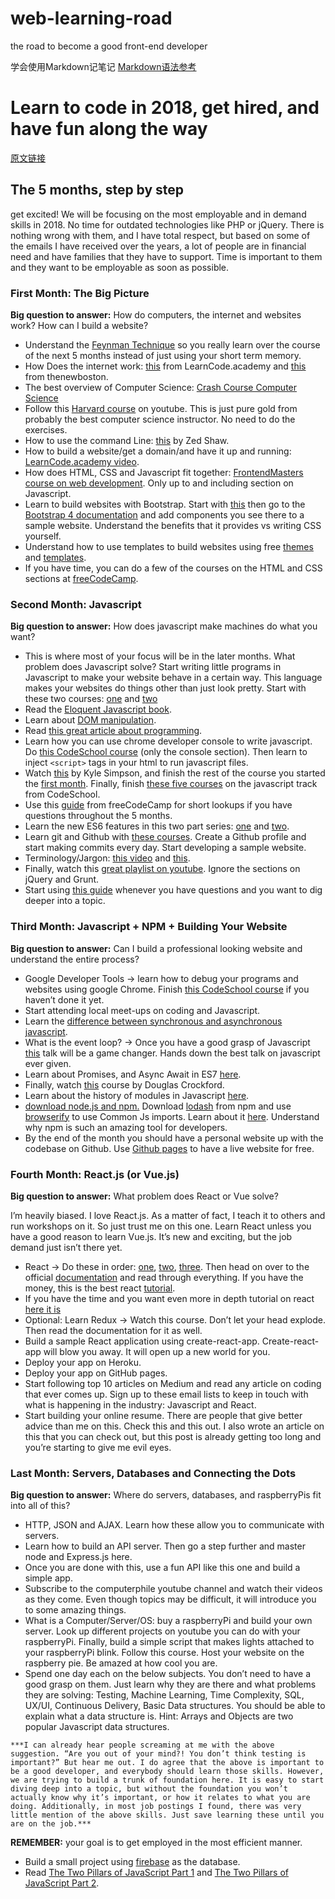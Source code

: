 # web-learning-road

the road to become a good front-end developer

学会使用Markdown记笔记
[Markdown语法参考](https://www.zybuluo.com/techird/note/46064)

# Learn to code in 2018, get hired, and have fun along the way

[原文链接](https://hackernoon.com/learn-to-code-in-2018-get-hired-and-have-fun-along-the-way-b338247eed6a)

## The 5 months, step by step

get excited!
We will be focusing on the most employable and in demand skills in 2018. No time for outdated technologies like PHP or jQuery. There is nothing wrong with them, and I have total respect, but based on some of the emails I have received over the years, a lot of people are in financial need and have families that they have to support. Time is important to them and they want to be employable as soon as possible.

### First Month: The Big Picture

**Big question to answer:** How do computers, the internet and websites work? How can I build a website?

* Understand the [Feynman Technique](https://medium.com/taking-note/learning-from-the-feynman-technique-5373014ad230) so you really learn over the course of the next 5 months instead of just using your short term memory.
* How Does the internet work: [this](https://www.youtube.com/watch?v=e4S8zfLdLgQ&feature=youtu.be&list=PLoYCgNOIyGAB_8_iq1cL8MVeun7cB6eNc) from LearnCode.academy and [this](https://www.youtube.com/playlist?list=PL6gx4Cwl9DGBpuvPW0aHa7mKdn_k9SPKO) from thenewboston.
* The best overview of Computer Science: [Crash Course Computer Science](https://www.youtube.com/playlist?list=PLME-KWdxI8dcaHSzzRsNuOLXtM2Ep_C7a)
* Follow this [Harvard course](https://www.youtube.com/watch?v=y62zj9ozPOM&list=PLhQjrBD2T3828ZVcVzEIhsHVgjANGZveu) on youtube. This is just pure gold from probably the best computer science instructor. No need to do the exercises.
* How to use the command Line: [this](https://learnpythonthehardway.org/book/appendixa.html) by Zed Shaw.
* How to build a website/get a domain/and have it up and running: [LearnCode.academy video](https://www.youtube.com/watch?v=tq7dqdHCc7U&feature=youtu.be&list=PLoYCgNOIyGAB_8_iq1cL8MVeun7cB6eNc).
* How does HTML, CSS and Javascript fit together: [FrontendMasters course on web development](https://frontendmasters.com/courses/web-development/?u=a7359ff0e18cf1c378d554df4893bf4368a6d33b). Only up to and including section on Javascript.
* Learn to build websites with Bootstrap. Start with [this](https://www.youtube.com/watch?v=no-Ntkc836w) then go to the [Bootstrap 4 documentation](https://v4-alpha.getbootstrap.com/getting-started/introduction/) and add components you see there to a sample website. Understand the benefits that it provides vs writing CSS yourself.
* Understand how to use templates to build websites using free [themes](https://pikock.github.io/bootstrap-magic/) and [templates](http://mashup-template.com/).
* If you have time, you can do a few of the courses on the HTML and CSS sections at [freeCodeCamp](https://www.freecodecamp.com/).


### Second Month: Javascript

**Big question to answer:** How does javascript make machines do what you want?

* This is where most of your focus will be in the later months. What problem does Javascript solve? Start writing little programs in Javascript to make your website behave in a certain way. This language makes your websites do things other than just look pretty. Start with these two courses: [one](http://javascript.info/) and [two](https://www.codecademy.com/learn/learn-javascript)
* Read the [Eloquent Javascript book](http://eloquentjavascript.net/).
* Learn about [DOM manipulation](https://www.w3schools.com/js/js_htmldom.asp).
* Read [this great article about programming](https://medium.freecodecamp.org/a-gentler-introduction-to-programming-1f57383a1b2c).
* Learn how you can use chrome developer console to write javascript. Do [this CodeSchool course](https://www.codeschool.com/courses/discover-devtools) (only the console section). Then learn to inject `<script>` tags in your html to run javascript files.
* Watch [this](https://frontendmasters.com/courses/javascript-basics/) by Kyle Simpson, and finish the rest of the course you started the [first month](https://frontendmasters.com/courses/web-development/). Finally, finish [these five courses](https://www.codeschool.com/learn/javascript) on the javascript track from CodeSchool.
* Use this [guide](https://guide.freecodecamp.org/) from freeCodeCamp for short lookups if you have questions throughout the 5 months.
* Learn the new ES6 features in this two part series: [one](https://www.youtube.com/watch?v=AfWYO8t7ed4) and [two](https://www.youtube.com/watch?v=LmL0Gh193M0).
* Learn git and Github with [these courses](https://www.codeschool.com/learn/git). Create a Github profile and start making commits every day. Start developing a sample website.
* Terminology/Jargon: [this video](https://www.youtube.com/watch?v=sBzRwzY7G-k) and [this](http://jargon.js.org/).
* Finally, watch this [great playlist on youtube](https://www.youtube.com/watch?v=3JluqTojuME&list=PLoYCgNOIyGAB_8_iq1cL8MVeun7cB6eNc). Ignore the sections on jQuery and Grunt.
* Start using [this guide](https://frontendmasters.com/books/front-end-handbook/2017/) whenever you have questions and you want to dig deeper into a topic.

### Third Month: Javascript + NPM + Building Your Website

**Big question to answer:** Can I build a professional looking website and understand the entire process?

* Google Developer Tools → learn how to debug your programs and websites using google Chrome. Finish [this CodeSchool course](https://www.codeschool.com/courses/discover-devtools) if you haven’t done it yet.
* Start attending local meet-ups on coding and Javascript.
* Learn the [difference between synchronous and asynchronous javascript](https://blog.risingstack.com/asynchronous-javascript/).
* What is the event loop? → Once you have a good grasp of Javascript [this](https://www.youtube.com/watch?v=8aGhZQkoFbQ) talk will be a game changer. Hands down the best talk on javascript ever given.
* Learn about Promises, and Async Await in ES7 [here](https://www.youtube.com/watch?v=568g8hxJJp4&t).
* Finally, watch [this](https://frontendmasters.com/courses/good-parts-javascript-web/) course by Douglas Crockford.
* Learn about the history of modules in Javascript [here](https://medium.freecodecamp.org/javascript-modules-a-beginner-s-guide-783f7d7a5fcc).
* [download node.js and npm.](https://www.sitepoint.com/beginners-guide-node-package-manager/) Download [lodash](https://www.npmjs.com/package/lodash) from npm and use [browserify](http://browserify.org/) to use Common Js imports. Learn about it [here](https://scotch.io/tutorials/getting-started-with-browserify). Understand why npm is such an amazing tool for developers.
* By the end of the month you should have a personal website up with the codebase on Github. Use [Github pages](https://pages.github.com/) to have a live website for free.

### Fourth Month: React.js (or Vue.js)

**Big question to answer:** What problem does React or Vue solve?

I’m heavily biased. I love React.js. As a matter of fact, I teach it to others and run workshops on it. So just trust me on this one. Learn React unless you have a good reason to learn Vue.js. It’s new and exciting, but the job demand just isn’t there yet.

* React → Do these in order: [one](https://www.youtube.com/watch?v=MhkGQAoc7bc&list=PLoYCgNOIyGABj2GQSlDRjgvXtqfDxKm5b), [two](https://egghead.io/courses/the-beginner-s-guide-to-reactjs), [three](https://egghead.io/courses/advanced-react-component-patterns). Then head on over to the official [documentation](https://reactjs.org/tutorial/tutorial.html) and read through everything. If you have the money, this is the best react [tutorial](https://tylermcginnis.com/courses/).
* If you have the time and you want even more in depth tutorial on react [here it is](https://btholt.github.io/complete-intro-to-react/)
* Optional: Learn Redux → Watch this course. Don’t let your head explode. Then read the documentation for it as well.
* Build a sample React application using create-react-app. Create-react-app will blow you away. It will open up a new world for you.
* Deploy your app on Heroku.
* Deploy your app on GitHub pages.
* Start following top 10 articles on Medium and read any article on coding that ever comes up. Sign up to these email lists to keep in touch with what is happening in the industry: Javascript and React.
* Start building your online resume. There are people that give better advice than me on this. Check this and this out. I also wrote an article on this that you can check out, but this post is already getting too long and you’re starting to give me evil eyes.

### Last Month: Servers, Databases and Connecting the Dots

**Big question to answer:** Where do servers, databases, and raspberryPis fit into all of this?

* HTTP, JSON and AJAX. Learn how these allow you to communicate with servers.
* Learn how to build an API server. Then go a step further and master node and Express.js here.
* Once you are done with this, use a fun API like this one and build a simple app.
* Subscribe to the computerphile youtube channel and watch their videos as they come. Even though topics may be difficult, it will introduce you to some amazing things.
* What is a Computer/Server/OS: buy a raspberryPi and build your own server. Look up different projects on youtube you can do with your raspberryPi. Finally, build a simple script that makes lights attached to your raspberryPi blink. Follow this course. Host your website on the raspberry pie. Be amazed at how cool you are.
* Spend one day each on the below subjects. You don’t need to have a good grasp on them. Just learn why they are there and what problems they are solving: Testing, Machine Learning, Time Complexity, SQL, UX/UI, Continuous Delivery, Basic Data structures. You should be able to explain what a data structure is. Hint: Arrays and Objects are two popular Javascript data structures.

```
***I can already hear people screaming at me with the above suggestion. “Are you out of your mind?! You don’t think testing is important?” But hear me out. I do agree that the above is important to be a good developer, and everybody should learn those skills. However, we are trying to build a trunk of foundation here. It is easy to start diving deep into a topic, but without the foundation you won’t actually know why it’s important, or how it relates to what you are doing. Additionally, in most job postings I found, there was very little mention of the above skills. Just save learning these until you are on the job.***
```

**REMEMBER:** your goal is to get employed in the most efficient manner.

* Build a small project using [firebase](https://firebase.google.com/docs/web/setup) as the database.
* Read [The Two Pillars of JavaScript Part 1](https://medium.com/javascript-scene/the-two-pillars-of-javascript-ee6f3281e7f3) and [The Two Pillars of JavaScript Part 2](https://medium.com/javascript-scene/the-two-pillars-of-javascript-pt-2-functional-programming-a63aa53a41a4).